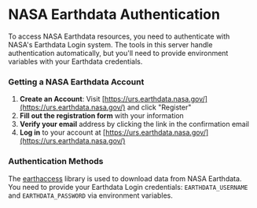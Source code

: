 # NASA Earthdata Authentication

To access NASA Earthdata resources, you need to authenticate with NASA's Earthdata Login system. The tools in this server handle authentication automatically, but you'll need to provide environment variables with your Earthdata credentials.

### Getting a NASA Earthdata Account

1. **Create an Account**: Visit [https://urs.earthdata.nasa.gov/](https://urs.earthdata.nasa.gov/) and click "Register"
2. **Fill out the registration form** with your information
3. **Verify your email** address by clicking the link in the confirmation email
4. **Log in** to your account at [https://urs.earthdata.nasa.gov/](https://urs.earthdata.nasa.gov/)

### Authentication Methods

The [earthaccess](https://pypi.org/project/earthaccess/) library is used to download data from NASA Earthdata.
You need to provide your Earthdata Login credentials: `EARTHDATA_USERNAME` and `EARTHDATA_PASSWORD` via environment variables.
